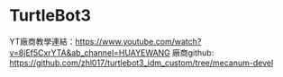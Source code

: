 # TurtleBot3

YT廠商教學連結：https://www.youtube.com/watch?v=8jEf5CxrYTA&ab_channel=HUAYEWANG
廠商github: https://github.com/zhl017/turtlebot3_idm_custom/tree/mecanum-devel



